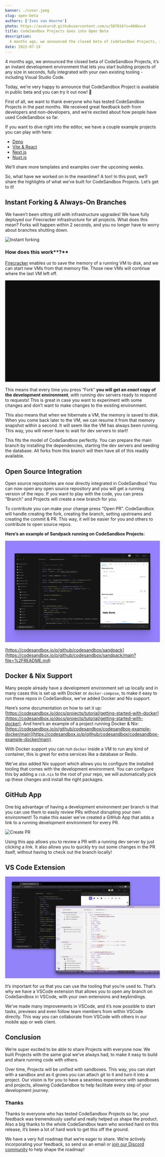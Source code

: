 ```yaml
---
banner: ./cover.jpeg
slug: open-beta
authors: ['Ives van Hoorne']
photo: https://avatars0.githubusercontent.com/u/587016?s=460&v=4
title: CodeSandbox Projects Goes into Open Beta
description:
  4 months ago, we announced the closed beta of CodeSandbox Projects, it’s an instant development environment that lets you start building projects of any size in seconds, fully integrated with your own existing tooling - including Visual Studio Code.
date: 2022-07-19
---
```


4 months ago, we announced the closed beta of CodeSandbox Projects, it’s an instant development environment that lets you start building projects of any size in seconds, fully integrated with your own existing tooling - including Visual Studio Code.

Today, we’re very happy to announce that CodeSandbox Project is available in public beta and you can try it out now! 🎉

First of all, we want to thank everyone who has tested CodeSandbox Projects in the past months. We received great feedback both from developers and non-developers, and we’re excited about how people have used CodeSandbox so far.

If you want to dive right into the editor, we have a couple example projects you can play with here:

- [Deno](https://codesandbox.io/p/github/codesandbox/codesandbox-template-deno-server/main?file=%2FREADME.md)
- [Vite & React](https://codesandbox.io/p/github/codesandbox/codesandbox-template-vite-react/main?file=%2FREADME.md)
- [Next.js](https://codesandbox.io/p/github/codesandbox/codesandbox-template-next.js/main)
- [Nuxt.js](https://codesandbox.io/p/github/codesandbox/codesandbox-template-nuxt/main)

We’ll share more templates and examples over the upcoming weeks.

So, what have we worked on in the meantime? A ton! In this post, we’ll share the highlights of what we’ve built for CodeSandbox Projects. Let’s get to it!

## Instant Forking & Always-On Branches

We haven’t been sitting still with infrastructure upgrades! We have fully deployed our Firecracker infrastructure for all projects. What does this mean? Forks will happen within 2 seconds, and you no longer have to worry about branches shutting down.

![Instant forking](./instant-forking-3.gif)

### How does this work**?**

[Firecracker](https://firecracker-microvm.github.io/) enables us to save the memory of a running VM to disk, and we can start new VMs from that memory file. Those new VMs will continue where the last VM left off.

![Flow](./flow.gif)

This means that every time you press “Fork” **you will get an *exact* copy of the development environment**, with running dev servers ready to respond to requests! This is great in case you want to experiment with some changes and don’t want to make changes to the existing environment.

This also means that when we hibernate a VM, the memory is saved to disk. When you come back later to the VM, we can resume it from that memory snapshot within a second. It will seem like the VM has always been running. This way, you will never have to wait for dev servers to start!

This fits the model of CodeSandbox perfectly. You can prepare the main branch by installing the dependencies, starting the dev servers and seeding the database. All forks from this branch will then have all of this readily available.

## Open Source Integration

Open source repositories are now directly integrated in CodeSandbox! You can now open any open source repository and you will get a running version of the repo. If you want to play with the code, you can press “Branch” and Projects will create a new branch for you.

To contribute you can make your change press “Open PR”. CodeSandbox will handle creating the fork, creating the branch, setting upstreams and creating the commit & PR. This way, it will be easier for you and others to contribute to open source repos.

**Here’s an example of Sandpack running on CodeSandbox Projects:**

![Sandpack project](./sandpack-1.jpeg)

[https://codesandbox.io/p/github/codesandbox/sandpack](https://codesandbox.io/p/github/codesandbox/sandpack/main?file=%2FREADME.md)

## Docker & Nix Support

Many people already have a development environment set up locally and in many cases this is set up with Docker or `docker-compose`, to make it easy to run these repos in CodeSandbox, we’ve added Docker and Nix support.

Here’s some documentation on how to set it up: [https://codesandbox.io/docs/projects/tutorial/getting-started-with-docker](https://codesandbox.io/docs/projects/tutorial/getting-started-with-docker). And here’s an example of a project running Docker & Nix: [https://codesandbox.io/p/github/codesandbox/codesandbox-example-docker/main](https://codesandbox.io/p/github/codesandbox/codesandbox-example-docker/main).

With Docker support you can run `docker` inside a VM to run any kind of container, this is great for extra services like a database or Redis.

We’ve also added Nix support which allows you to configure the installed tooling that comes with the development environment. You can configure this by adding a `csb.nix` to the root of your repo, we will automatically pick up these changes and install the right packages.

## GitHub App

One big advantage of having a development environment per branch is that you can use them to easily review PRs without disrupting your own environment! To make this easier we’ve created a GitHub App that adds a link to a running development environment for every PR.

![Create PR](./csb-create-pr.gif)

Using this app allows you to review a PR with a running dev server by just clicking a link. It also allows you to quickly try out some changes in the PR itself, without having to check out the branch locally!

## VS Code Extension

![VS Code](./vscode-1.jpeg)

It’s important for us that you can use the tooling that you’re used to. That’s why we have a VSCode extension that allows you to open any branch on CodeSandbox in VSCode, with your own extensions and keybindings.

We’ve made many improvements in VSCode, and it’s now possible to start tasks, previews and even follow team members from within VSCode directly. This way you can collaborate from VSCode with others in our mobile app or web client.

## Conclusion

We’re super excited to be able to share Projects with everyone now. We built Projects with the same goal we’ve always had; to make it easy to build and share running code with others.

Over time, Projects will be unified with sandboxes. This way, you can start with a sandbox and as it grows you can attach git to it and turn it into a project. Our vision is for you to have a seamless experience with sandboxes and projects, allowing CodeSandbox to help facilitate every step of your development journey.

### Thanks

Thanks to everyone who has tested CodeSandbox Projects so far, your feedback was tremendously useful and really helped us shape the product. Also a big thanks to the whole CodeSandbox team who worked hard on this release, it’s been a lot of hard work to get this off the ground.

We have a very full roadmap that we’re eager to share. We’re actively incorporating your feedback, so send us an email or [join our Discord community](https://discord.gg/C6vfhW3H6e) to help shape the roadmap!